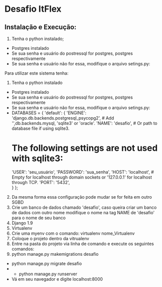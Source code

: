 # Desafio ItFlex

## Instalação e Execução:

1) Tenha o python instalado;
* Postgres instalado
* Se sua senha e usuário do postressql for postgres, postgres respectivamente
* Se sua senha e usuário não for essa, modifique o arquivo setings.py:


Para utilizar este sistema tenha:

1) Tenha o python instalado
* Postgres instalado
* Se sua senha e usuário do postressql for postgres, postgres respectivamente
* Se sua senha e usuário não for essa, modifique o arquivo setings.py:
* DATABASES = {
	'default': {
	'ENGINE': 'django.db.backends.postgresql_psycopg2', # Add   '',db.backends.mysql, 'sqlite3' or 'oracle'.
	'NAME': 'desafio',                      # Or path to database file if using sqlite3.
	# The following settings are not used with sqlite3:
	'USER': 'seu_usuário',
	'PASSWORD': 'sua_senha',
	'HOST': 'localhost',                      # Empty for localhost through domain sockets or '127.0.0.1' for localhost through TCP.
	'PORT': '5432',  
	}
};
2) Da mesma forma essa configuração pode mudar se for feita em outro SGBD
3) Crie um banco de dados chamado 'desafio', caso queira criar um banco de dados com outro nome
		modifique o nome na tag NAME de 'desafio' para o nome de seu banco
4) Django 1.9
5) Virtualenv
6) Crie uma myenv com o comando: virtualenv nome_Virtualenv
7) Coloque o projeto dentro da vitrualenv
8) Entre na pasta do projeto via linha de comando e execute os seguintes comandos:
1) python manage.py makemigrations desafio
* python manage.py migrate desafio
* * python manage.py runserver
* Vá em seu navegador e digite localhost:8000
